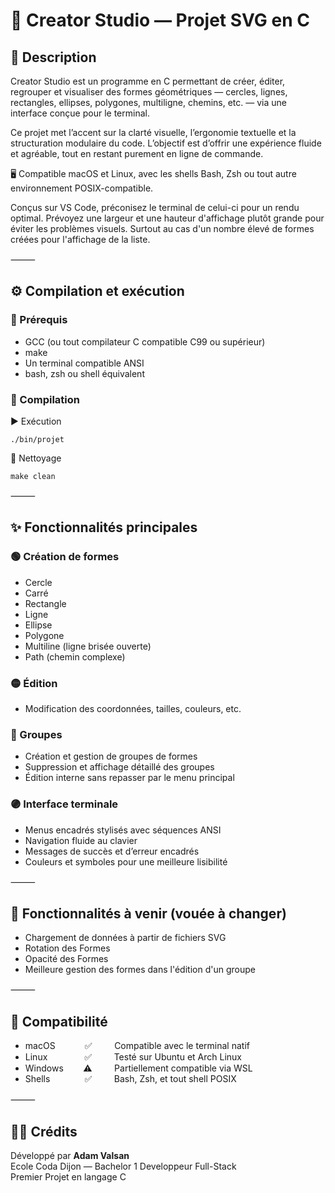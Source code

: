 # 🎨 Creator Studio — Projet SVG en C

## 🧭 Description

Creator Studio est un programme en C permettant de créer, éditer, regrouper et visualiser des formes géométriques — cercles, lignes, rectangles, ellipses, polygones, multiligne, chemins, etc. — via une interface conçue pour le terminal.

Ce projet met l’accent sur la clarté visuelle, l’ergonomie textuelle et la structuration modulaire du code.
L’objectif est d’offrir une expérience fluide et agréable, tout en restant purement en ligne de commande.

🖥️ Compatible macOS et Linux, avec les shells Bash, Zsh ou tout autre environnement POSIX-compatible.

Conçus sur VS Code, préconisez le terminal de celui-ci pour un rendu optimal.
Prévoyez une largeur et une hauteur d'affichage plutôt grande pour éviter les problèmes visuels. Surtout au cas d'un nombre élevé de formes créées pour l'affichage de la liste.

⸻

## ⚙️ Compilation et exécution

### 🧩 Prérequis  
-	GCC (ou tout compilateur C compatible C99 ou supérieur)  
-	make  
-	Un terminal compatible ANSI  
-	bash, zsh ou shell équivalent  

### 🔧 Compilation

▶️ Exécution

`./bin/projet`

🧹 Nettoyage

`make clean`


⸻

## ✨ Fonctionnalités principales

### 🟢 Création de formes  
-	Cercle  
-	Carré  
-	Rectangle  
-	Ligne  
-	Ellipse  
-	Polygone  
-	Multiline (ligne brisée ouverte)  
-	Path (chemin complexe)  

### 🟡 Édition
-	Modification des coordonnées, tailles, couleurs, etc.  

### 🔵 Groupes
-	Création et gestion de groupes de formes  
-	Suppression et affichage détaillé des groupes  
-	Édition interne sans repasser par le menu principal  

### 🟣 Interface terminale
-	Menus encadrés stylisés avec séquences ANSI  
-	Navigation fluide au clavier  
-	Messages de succès et d’erreur encadrés  
-	Couleurs et symboles pour une meilleure lisibilité  

⸻

## 🚧 Fonctionnalités à venir (vouée à changer)
-	Chargement de données à partir de fichiers SVG  
-	Rotation des Formes  
-	Opacité des Formes  
-	Meilleure gestion des formes dans l'édition d'un groupe  

⸻

## 🧱 Compatibilité

- macOS&nbsp;&nbsp;&nbsp;&nbsp;&nbsp;&nbsp;&nbsp;&nbsp;&nbsp;&nbsp;&nbsp;&nbsp;✅&nbsp;&nbsp;&nbsp;&nbsp;&nbsp;&nbsp;&nbsp;&nbsp;&nbsp;Compatible avec le terminal natif
- Linux&nbsp;&nbsp;&nbsp;&nbsp;&nbsp;&nbsp;&nbsp;&nbsp;&nbsp;&nbsp;&nbsp;&nbsp;&nbsp;&nbsp;&nbsp;✅&nbsp;&nbsp;&nbsp;&nbsp;&nbsp;&nbsp;&nbsp;&nbsp;&nbsp;Testé sur Ubuntu et Arch Linux
- Windows&nbsp;&nbsp;&nbsp;&nbsp;&nbsp;&nbsp;&nbsp;&nbsp;⚠️&nbsp;&nbsp;&nbsp;&nbsp;&nbsp;&nbsp;&nbsp;&nbsp;&nbsp;Partiellement compatible via WSL
- Shells&nbsp;&nbsp;&nbsp;&nbsp;&nbsp;&nbsp;&nbsp;&nbsp;&nbsp;&nbsp;&nbsp;&nbsp;&nbsp;&nbsp;✅&nbsp;&nbsp;&nbsp;&nbsp;&nbsp;&nbsp;&nbsp;&nbsp;&nbsp;Bash, Zsh, et tout shell POSIX

⸻

## 🧑‍💻 Crédits

Développé par **Adam Valsan**  
Ecole Coda Dijon — Bachelor 1 Developpeur Full-Stack  
Premier Projet en langage C
